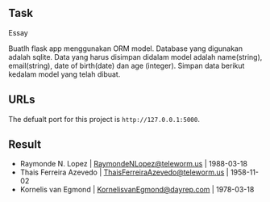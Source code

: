 ## Task
Essay

Buatlh flask app menggunakan ORM model. Database yang digunakan adalah sqlite. Data yang harus disimpan didalam model adalah name(string), email(string), date of birth(date) dan age (integer). Simpan data berikut kedalam model yang telah dibuat.

## URLs
The defualt port for this project is `http://127.0.0.1:5000`. 

## Result
* Raymonde N. Lopez | RaymondeNLopez@teleworm.us | 1988-03-18
* Thais Ferreira Azevedo | ThaisFerreiraAzevedo@teleworm.us | 1958-11-02
* Kornelis van Egmond | KornelisvanEgmond@dayrep.com | 1978-03-18

